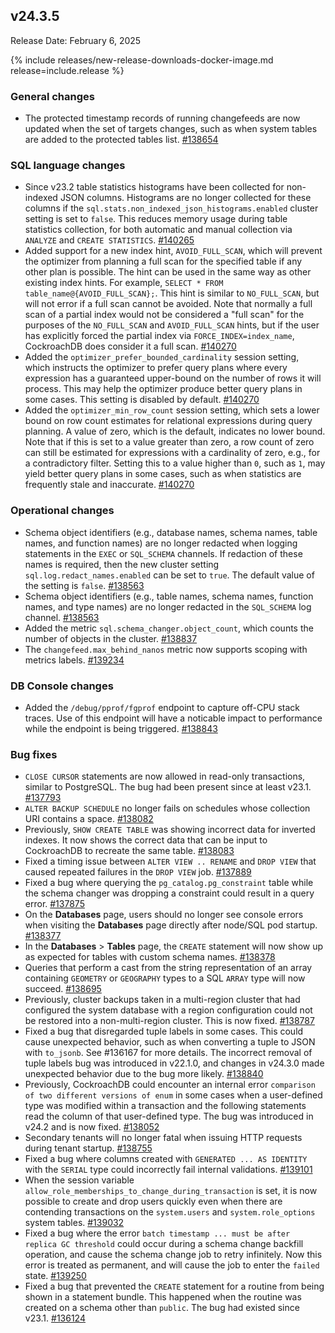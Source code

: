 ## v24.3.5

Release Date: February 6, 2025

{% include releases/new-release-downloads-docker-image.md release=include.release %}

<h3 id="v24-3-5-general-changes">General changes</h3>

- The protected timestamp records of running changefeeds are now updated when the set of targets changes, such as when system tables are added to the protected tables list. [#138654][#138654]

<h3 id="v24-3-5-sql-language-changes">SQL language changes</h3>

- Since v23.2 table statistics histograms have been collected for non-indexed JSON columns. Histograms are no longer collected for these columns if the `sql.stats.non_indexed_json_histograms.enabled` cluster setting is set to `false`. This reduces memory usage during table statistics collection, for both automatic and manual collection via `ANALYZE` and `CREATE STATISTICS`. [#140265][#140265]
- Added support for a new index hint, `AVOID_FULL_SCAN`, which will prevent the optimizer from planning a full scan for the specified table if any other plan is possible. The hint can be used in the same way as other existing index hints. For example, `SELECT * FROM table_name@{AVOID_FULL_SCAN};`. This hint is similar to `NO_FULL_SCAN`, but will not error if a full scan cannot be avoided. Note that normally a full scan of a partial index would not be considered a "full scan" for the purposes of the `NO_FULL_SCAN` and `AVOID_FULL_SCAN` hints, but if the user has explicitly forced the partial index via `FORCE_INDEX=index_name`, CockroachDB does consider it a full scan. [#140270][#140270]
- Added the `optimizer_prefer_bounded_cardinality` session setting, which instructs the optimizer to prefer query plans where every expression has a guaranteed upper-bound on the number of rows it will process. This may help the optimizer produce better query plans in some cases. This setting is disabled by default. [#140270][#140270]
- Added the `optimizer_min_row_count` session setting, which sets a lower bound on row count estimates for relational expressions during query planning. A value of zero, which is the default, indicates no lower bound. Note that if this is set to a value greater than zero, a row count of zero can still be estimated for expressions with a cardinality of zero, e.g., for a contradictory filter. Setting this to a value higher than `0`, such as `1`, may yield better query plans in some cases, such as when statistics are frequently stale and inaccurate. [#140270][#140270]

<h3 id="v24-3-5-operational-changes">Operational changes</h3>

- Schema object identifiers (e.g., database names, schema names, table names, and function names) are no longer redacted when logging statements in the `EXEC` or `SQL_SCHEMA` channels.  If redaction of these names is required, then the new cluster setting `sql.log.redact_names.enabled` can be set to `true`. The default value of the setting is `false`. [#138563][#138563]
- Schema object identifiers (e.g., table names, schema names, function names, and type names) are no longer redacted in the `SQL_SCHEMA` log channel. [#138563][#138563]
- Added the metric `sql.schema_changer.object_count`, which counts the number of objects in the cluster. [#138837][#138837]
- The `changefeed.max_behind_nanos` metric now supports scoping with metrics labels. [#139234][#139234]

<h3 id="v24-3-5-db-console-changes">DB Console changes</h3>

- Added the `/debug/pprof/fgprof` endpoint to capture off-CPU stack traces. Use of this endpoint will have a noticable impact to performance while the endpoint is being triggered. [#138843][#138843]

<h3 id="v24-3-5-bug-fixes">Bug fixes</h3>

- `CLOSE CURSOR` statements are now allowed in read-only transactions, similar to PostgreSQL. The bug had been present since at least v23.1. [#137793][#137793]
- `ALTER BACKUP SCHEDULE` no longer fails on schedules whose collection URI contains a space. [#138082][#138082]
- Previously, `SHOW CREATE TABLE` was showing incorrect data for inverted indexes. It now shows the correct data that can be input to CockroachDB to recreate the same table. [#138083][#138083]
- Fixed a timing issue between `ALTER VIEW .. RENAME` and `DROP VIEW` that caused repeated failures in the `DROP VIEW` job. [#137889][#137889]
- Fixed a bug where querying the `pg_catalog.pg_constraint` table while the schema changer was dropping a constraint could result in a query error. [#137875][#137875]
- On the **Databases** page, users should no longer see console errors when visiting the **Databases** page directly after node/SQL pod startup. [#138377][#138377]
- In the **Databases** > **Tables** page, the `CREATE` statement will now show up as expected for tables with custom schema names. [#138378][#138378]
- Queries that perform a cast from the string representation of an array containing `GEOMETRY` or `GEOGRAPHY` types to a SQL `ARRAY` type will now succeed. [#138695][#138695]
- Previously, cluster backups taken in a multi-region cluster that had configured the system database with a region configuration could not be restored into a non-multi-region cluster. This is now fixed. [#138787][#138787]
- Fixed a bug that disregarded tuple labels in some cases. This could cause unexpected behavior, such as when converting a tuple to JSON with `to_jsonb`. See #136167 for more details. The incorrect removal of tuple labels bug was introduced in v22.1.0, and changes in v24.3.0 made unexpected behavior due to the bug more likely. [#138840][#138840]
- Previously, CockroachDB could encounter an internal error `comparison of two different versions of enum` in some cases when a user-defined type was modified within a transaction and the following statements read the column of that user-defined type. The bug was introduced in v24.2 and is now fixed. [#138052][#138052]
- Secondary tenants will no longer fatal when issuing HTTP requests during tenant startup. [#138755][#138755]
- Fixed a bug where columns created with `GENERATED ... AS IDENTITY` with the `SERIAL` type could incorrectly fail internal validations. [#139101][#139101]
- When the session variable `allow_role_memberships_to_change_during_transaction` is set, it is now possible to create and drop users quickly even when there are contending transactions on the `system.users` and `system.role_options` system tables. [#139032][#139032]
- Fixed a bug where the error `batch timestamp ... must be after replica GC threshold` could occur during a schema change backfill operation, and cause the schema change job to retry infinitely. Now this error is treated as permanent, and will cause the job to enter the `failed` state. [#139250][#139250]
- Fixed a bug that prevented the `CREATE` statement for a routine from being shown in a statement bundle. This happened when the routine was created on a schema other than `public`. The bug had existed since v23.1. [#136124][#136124]

[#136124]: https://github.com/cockroachdb/cockroach/pull/136124
[#137793]: https://github.com/cockroachdb/cockroach/pull/137793
[#137875]: https://github.com/cockroachdb/cockroach/pull/137875
[#137889]: https://github.com/cockroachdb/cockroach/pull/137889
[#137923]: https://github.com/cockroachdb/cockroach/pull/137923
[#138052]: https://github.com/cockroachdb/cockroach/pull/138052
[#138082]: https://github.com/cockroachdb/cockroach/pull/138082
[#138083]: https://github.com/cockroachdb/cockroach/pull/138083
[#138097]: https://github.com/cockroachdb/cockroach/pull/138097
[#138303]: https://github.com/cockroachdb/cockroach/pull/138303
[#138377]: https://github.com/cockroachdb/cockroach/pull/138377
[#138378]: https://github.com/cockroachdb/cockroach/pull/138378
[#138563]: https://github.com/cockroachdb/cockroach/pull/138563
[#138654]: https://github.com/cockroachdb/cockroach/pull/138654
[#138695]: https://github.com/cockroachdb/cockroach/pull/138695
[#138755]: https://github.com/cockroachdb/cockroach/pull/138755
[#138787]: https://github.com/cockroachdb/cockroach/pull/138787
[#138837]: https://github.com/cockroachdb/cockroach/pull/138837
[#138840]: https://github.com/cockroachdb/cockroach/pull/138840
[#138843]: https://github.com/cockroachdb/cockroach/pull/138843
[#139032]: https://github.com/cockroachdb/cockroach/pull/139032
[#139101]: https://github.com/cockroachdb/cockroach/pull/139101
[#139234]: https://github.com/cockroachdb/cockroach/pull/139234
[#139250]: https://github.com/cockroachdb/cockroach/pull/139250
[#140265]: https://github.com/cockroachdb/cockroach/pull/140265
[#140270]: https://github.com/cockroachdb/cockroach/pull/140270
